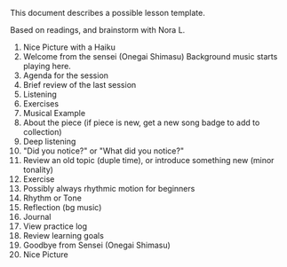 This document describes a possible lesson template.

Based on readings, and brainstorm with Nora L.

1. Nice Picture with a Haiku
2. Welcome from the sensei (Onegai Shimasu)
 Background music starts playing here.
3. Agenda for the session
4. Brief review of the last session
 1. Listening
 2. Exercises
5. Musical Example
 1. About the piece (if piece is new, get a new song badge to add to collection)
 2. Deep listening
 3. "Did you notice?" or "What did you notice?"
 4. Review an old topic (duple time), or introduce something new (minor tonality)
6. Exercise
 1. Possibly always rhythmic motion for beginners
 1. Rhythm or Tone
7. Reflection (bg music)
 1. Journal
 2. View practice log
 3. Review learning goals
8. Goodbye from Sensei (Onegai Shimasu)
9. Nice Picture
